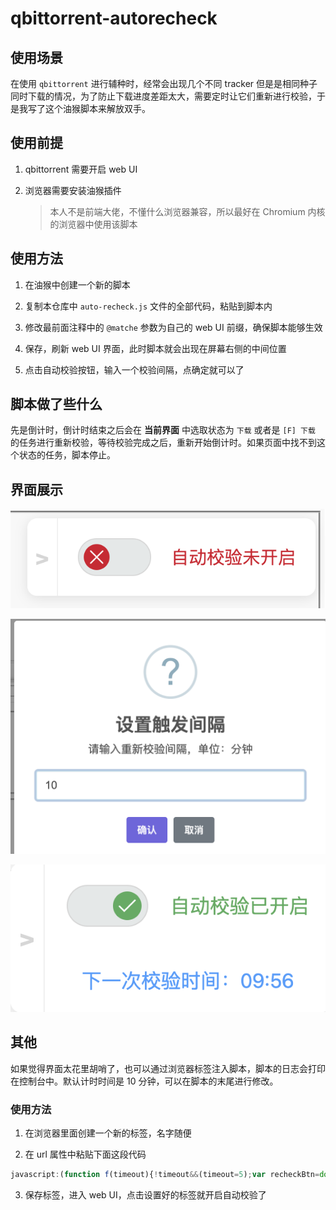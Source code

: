 # qbittorrent-autorecheck

## 使用场景

在使用 `qbittorrent` 进行辅种时，经常会出现几个不同 tracker 但是是相同种子同时下载的情况，为了防止下载进度差距太大，需要定时让它们重新进行校验，于是我写了这个油猴脚本来解放双手。

## 使用前提

1. qbittorrent 需要开启 web UI

2. 浏览器需要安装油猴插件

    > 本人不是前端大佬，不懂什么浏览器兼容，所以最好在  Chromium 内核的浏览器中使用该脚本

## 使用方法

1. 在油猴中创建一个新的脚本

2. 复制本仓库中 `auto-recheck.js` 文件的全部代码，粘贴到脚本内

3. 修改最前面注释中的 `@matche` 参数为自己的 web UI 前缀，确保脚本能够生效

4. 保存，刷新 web UI 界面，此时脚本就会出现在屏幕右侧的中间位置

5. 点击自动校验按钮，输入一个校验间隔，点确定就可以了

## 脚本做了些什么

先是倒计时，倒计时结束之后会在 **当前界面** 中选取状态为 `下载` 或者是 `[F] 下载` 的任务进行重新校验，等待校验完成之后，重新开始倒计时。如果页面中找不到这个状态的任务，脚本停止。

## 界面展示

![img1](./img1.png)

![img2](./img2.png)

![img3](./img3.png)

## 其他

如果觉得界面太花里胡哨了，也可以通过浏览器标签注入脚本，脚本的日志会打印在控制台中。默认计时时间是 10 分钟，可以在脚本的末尾进行修改。

### 使用方法

1. 在浏览器里面创建一个新的标签，名字随便

2. 在 url 属性中粘贴下面这段代码

```javascript
javascript:(function f(timeout){!timeout&&(timeout=5);var recheckBtn=document.querySelector("a[href='#forceRecheck']");if(!recheckBtn){console.log("获取不到重新校验按钮，1s 后重试");setTimeout(f.apply(this,timeout),1000);return}console.log("成功获取到重新校验按钮，开始计时 "+timeout+" 分钟");var getTaskItems=function(){var items=document.getElementsByClassName("torrentsTableContextMenuTarget")||[];if(!items||items.length===0){return[]}var res=[];for(var i=0;i<items.length;i++){var tds=items[i].getElementsByTagName("td");var flag=false;for(var j=0;j<tds.length;j++){if(tds[j].innerHTML.indexOf("下载")!==-1){flag=true}}flag&&res.push(items[i])}return res};var checkReCheckFinish=function(){var items=document.getElementsByClassName("torrentsTableContextMenuTarget")||[];for(var i=0;i<items.length;i++){var tds=items[i].getElementsByTagName("td");for(var j=0;j<tds.length;j++){if(tds[j].innerHTML.indexOf("校验")!==-1){setTimeout(checkReCheckFinish,1000);return}}}console.log("所有任务校验完成，重新开始计时 "+timeout+" 分钟");console.log("下一次校验开始时间：",new Date((new Date().getTime()+timeout*60*1000)));setTimeout(startReCheck,timeout*60*1000)};var startReCheck=function(){console.log("正在获取任务列表...");var items=getTaskItems();if(items.length===0){console.log("任务列表为空或所有任务都以下载完成，定时器关闭");return}console.log("成功获取到任务列表",items);for(var i=0;i<items.length;i++){items[i].click();recheckBtn.click()}items[items.length-1].classList.remove("selected");console.log("所有下载任务重新开始校验...");setTimeout(checkReCheckFinish,5000)};setTimeout(startReCheck,timeout*60*1000)})(10);
```

3. 保存标签，进入 web UI，点击设置好的标签就开启自动校验了